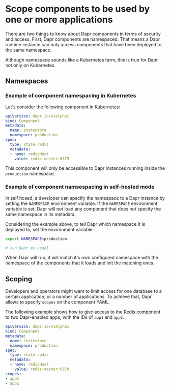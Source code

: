 # Scope components to be used by one or more applications

There are two things to know about Dapr components in terms of security and access.
First, Dapr components are namespaced. That means a Dapr runtime instance can only access components that have been deployed to the same namespace.

Although namespace sounds like a Kubernetes term, this is true for Dapr not only on Kubernetes.

## Namespaces

### Example of component namespacing in Kubernetes

Let's consider the following component in Kubernetes:

```yaml
apiVersion: dapr.io/v1alpha1
kind: Component
metadata:
  name: statestore
  namespace: production
spec:
  type: state.redis
  metadata:
  - name: redisHost
    value: redis-master:6379
```

This component will only be accessible to Dapr instances running inside the `production` namespace.

### Example of component namsespacing in self-hosted mode

In self hosed, a developer can specify the namespace to a Dapr instance by setting the `NAMESPACE` environment variable.
If the `NAMESPACE` environment variable is set, Dapr will not load any component that does not specify the same namespace in its metadata.

Considering the example above, to tell Dapr which namespace it is deployed to, set the environment variable:

```bash
export NAMESPACE=production

# run Dapr as usual
```

When Dapr will run, it will match it's own configured namespace with the namespace of the components that it loads and init the matching ones.

## Scoping

Developers and operators might want to limit access for one database to a certain application, or a number of applications.
To achieve that, Dapr allows to specify `scopes` on the component YAML.

The following example shows how to give access to the Redis component to two Dapr-enabled apps, with the IDs of `app1` and `app2`.

```yaml
apiVersion: dapr.io/v1alpha1
kind: Component
metadata:
  name: statestore
  namespace: production
spec:
  type: state.redis
  metadata:
  - name: redisHost
    value: redis-master:6379
scopes:
- app1
- app2
```
